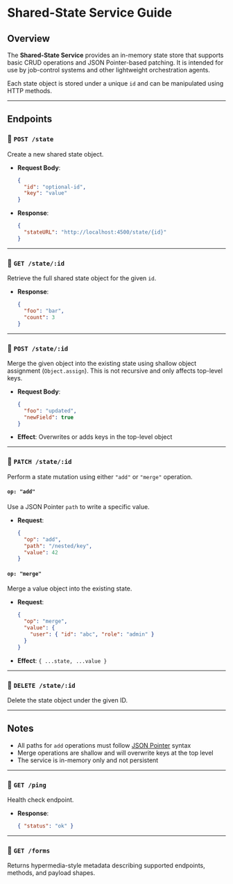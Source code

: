 # Shared-State Service Guide

## Overview

The **Shared-State Service** provides an in-memory state store that supports basic CRUD operations and JSON Pointer-based patching. It is intended for use by job-control systems and other lightweight orchestration agents.

Each state object is stored under a unique `id` and can be manipulated using HTTP methods.

---

## Endpoints

### 🔹 `POST /state`

Create a new shared state object.

- **Request Body**:
  ```json
  {
    "id": "optional-id",
    "key": "value"
  }
  ```
- **Response**:
  ```json
  {
    "stateURL": "http://localhost:4500/state/{id}"
  }
  ```

---

### 🔹 `GET /state/:id`

Retrieve the full shared state object for the given `id`.

- **Response**:
  ```json
  {
    "foo": "bar",
    "count": 3
  }
  ```

---

### 🔹 `POST /state/:id`

Merge the given object into the existing state using shallow object assignment (`Object.assign`).
This is not recursive and only affects top-level keys.

- **Request Body**:
  ```json
  {
    "foo": "updated",
    "newField": true
  }
  ```

- **Effect**: Overwrites or adds keys in the top-level object

---

### 🔹 `PATCH /state/:id`

Perform a state mutation using either `"add"` or `"merge"` operation.

#### `op: "add"`

Use a JSON Pointer `path` to write a specific value.

- **Request**:
  ```json
  {
    "op": "add",
    "path": "/nested/key",
    "value": 42
  }
  ```

#### `op: "merge"`

Merge a value object into the existing state.

- **Request**:
  ```json
  {
    "op": "merge",
    "value": {
      "user": { "id": "abc", "role": "admin" }
    }
  }
  ```

- **Effect**: `{ ...state, ...value }`

---

### 🔹 `DELETE /state/:id`

Delete the state object under the given ID.

---

## Notes

- All paths for `add` operations must follow [JSON Pointer](https://datatracker.ietf.org/doc/html/rfc6901) syntax
- Merge operations are shallow and will overwrite keys at the top level
- The service is in-memory only and not persistent

---

### 🔹 `GET /ping`

Health check endpoint.

- **Response**:
  ```json
  { "status": "ok" }
  ```

---

### 🔹 `GET /forms`

Returns hypermedia-style metadata describing supported endpoints, methods, and payload shapes.
